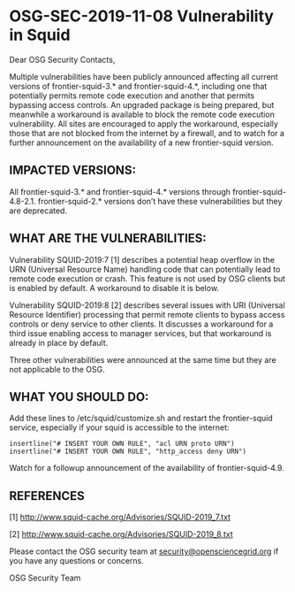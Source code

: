 # OSG-SEC-2019-11-08 Vulnerability in Squid

Dear OSG Security Contacts,

Multiple vulnerabilities have been publicly announced affecting all current versions of frontier-squid-3.* and frontier-squid-4.*, including one that potentially permits remote code execution and another that permits bypassing access controls. An upgraded package is being prepared, but meanwhile a workaround is available to block the remote code execution vulnerability. All sites are encouraged to apply the workaround, especially those that are not blocked from the internet by a firewall, and to watch for a further announcement on the availability of a new frontier-squid version.

## IMPACTED VERSIONS:

All frontier-squid-3.* and frontier-squid-4.* versions through frontier-squid-4.8-2.1. 
frontier-squid-2.* versions don’t have these vulnerabilities but they are deprecated.

## WHAT ARE THE VULNERABILITIES:

Vulnerability SQUID-2019:7 [1] describes a potential heap overflow in the URN (Universal Resource Name) handling code that can potentially lead to remote code execution or crash. This feature is not used by OSG clients but is enabled by default. A workaround to disable it is below.

Vulnerability SQUID-2019:8 [2] describes several issues with URI (Universal Resource Identifier) processing that permit remote clients to bypass access controls or deny service to other clients. It discusses a workaround for a third issue enabling access to manager services, but that workaround is already in place by default.

Three other vulnerabilities were announced at the same time but they are not applicable to the OSG.

## WHAT YOU SHOULD DO:

Add these lines to /etc/squid/customize.sh and restart the frontier-squid service, especially if your squid is accessible to the internet:

    insertline("# INSERT YOUR OWN RULE", "acl URN proto URN")
    insertline("# INSERT YOUR OWN RULE", "http_access deny URN")

Watch for a followup announcement of the availability of frontier-squid-4.9.

## REFERENCES

[1] http://www.squid-cache.org/Advisories/SQUID-2019_7.txt

[2] http://www.squid-cache.org/Advisories/SQUID-2019_8.txt

Please contact the OSG security team at security@opensciencegrid.org if you have any questions or concerns. 

OSG Security Team
